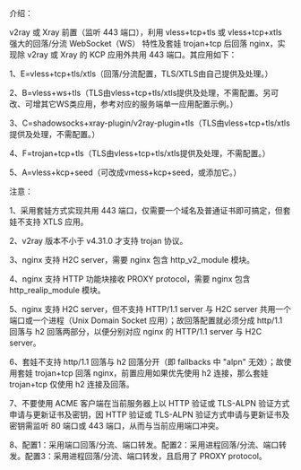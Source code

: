 介绍：

v2ray 或 Xray 前置（监听 443 端口），利用 vless+tcp+tls 或 vless+tcp+xtls 强大的回落/分流 WebSocket（WS） 特性及套娃 trojan+tcp 后回落 nginx，实现除 v2ray 或 Xray 的 KCP 应用外共用 443 端口。其应用如下：

1、E=vless+tcp+tls/xtls（回落/分流配置，TLS/XTLS由自己提供及处理。）

2、B=vless+ws+tls（TLS由vless+tcp+tls/xtls提供及处理，不需配置。另可改、可增其它WS类应用，参考对应的服务端单一应用配置示例。）

3、C=shadowsocks+xray-plugin/v2ray-plugin+tls（TLS由vless+tcp+tls/xtls提供及处理，不需配置。）

4、F=trojan+tcp+tls（TLS由vless+tcp+tls/xtls提供及处理，不需配置。）

5、A=vless+kcp+seed（可改成vmess+kcp+seed，或添加它。）

注意：

1、采用套娃方式实现共用 443 端口，仅需要一个域名及普通证书即可搞定，但套娃不支持 XTLS 应用。

2、v2ray 版本不小于 v4.31.0 才支持 trojan 协议。

3、nginx 支持 H2C server，需要 nginx 包含 http_v2_module 模块。

4、nginx 支持 HTTP 功能块接收 PROXY protocol，需要 nginx 包含 http_realip_module 模块。

5、nginx 支持 H2C server，但不支持 HTTP/1.1 server 与 H2C server 共用一个端口或一个进程（Unix Domain Socket 应用）；故回落配置就必须分成 http/1.1 回落与 h2 回落两部分，以便分别对应 nginx 的 HTTP/1.1 server 与 H2C server。

6、套娃不支持 http/1.1 回落与 h2 回落分开（即 fallbacks 中 "alpn" 无效）；故使用套娃 trojan+tcp 回落 nginx，前置应用如果优先使用 h2 连接，那么套娃 trojan+tcp 仅使用 h2 连接及回落。

7、不要使用 ACME 客户端在当前服务器上以 HTTP 验证或 TLS-ALPN 验证方式申请与更新证书及密钥，因 HTTP 验证或 TLS-ALPN 验证方式申请与更新证书及密钥需监听 80 端口或 443 端口，从而与当前应用端口冲突。

8、配置1：采用端口回落/分流、端口转发。配置2：采用进程回落/分流、端口转发。配置3：采用进程回落/分流、端口转发，且启用了 PROXY protocol。

